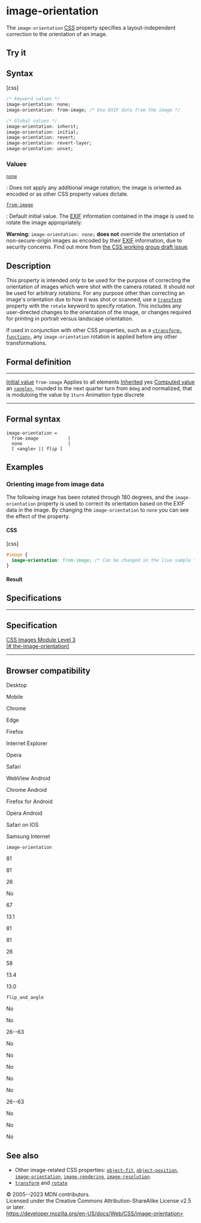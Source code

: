 image-orientation
=================

The `image-orientation`
[CSS](https://developer.mozilla.org/en-US/docs/Web/CSS) property
specifies a layout-independent correction to the orientation of an
image.

Try it
------

Syntax
------

[css]

```css
/* keyword values */
image-orientation: none;
image-orientation: from-image; /* Use EXIF data from the image */

/* Global values */
image-orientation: inherit;
image-orientation: initial;
image-orientation: revert;
image-orientation: revert-layer;
image-orientation: unset;
```

### Values

[`none`](#none)

:   Does not apply any additional image rotation; the image is oriented
    as encoded or as other CSS property values dictate.

[`from-image`](#from-image)

:   Default initial value. The
    [EXIF](https://en.wikipedia.org/wiki/EXIF) information contained in
    the image is used to rotate the image appropriately.

**Warning:** `image-orientation: none;` **does not** override the
orientation of non-secure-origin images as encoded by their
[EXIF](https://en.wikipedia.org/wiki/EXIF) information, due to security
concerns. Find out more from [the CSS working group draft
issue](https://github.com/w3c/csswg-drafts/issues/5165).

Description
-----------

This property is intended *only* to be used for the purpose of
correcting the orientation of images which were shot with the camera
rotated. It should *not* be used for arbitrary rotations. For any
purpose other than correcting an image\'s orientation due to how it was
shot or scanned, use a [`transform`](transform.md) property with the
`rotate` keyword to specify rotation. This includes any user-directed
changes to the orientation of the image, or changes required for
printing in portrait versus landscape orientation.

If used in conjunction with other CSS properties, such as a
[`<transform-function>`](transform-function.md), any `image-orientation`
rotation is applied before any other transformations.

Formal definition
-----------------

  ---------------------------------- ----------------------------------------------------------------------------------------------------------------------------
  [Initial value](initial_value.md)     `from-image`
  Applies to                         all elements
  [Inherited](inheritance.md)           yes
  [Computed value](computed_value.md)   an [`<angle>`](angle.md), rounded to the next quarter turn from `0deg` and normalized, that is moduloing the value by `1turn`
  Animation type                     discrete
  ---------------------------------- ----------------------------------------------------------------------------------------------------------------------------

Formal syntax
-------------

```
image-orientation = 
  from-image           |
  none                 |
  [ <angle> || flip ]  
```

Examples
--------

### Orienting image from image data

The following image has been rotated through 180 degrees, and the
`image-orientation` property is used to correct its orientation based on
the EXIF data in the image. By changing the `image-orientation` to
`none` you can see the effect of the property.

#### CSS

[css]

```css
#image {
  image-orientation: from-image; /* Can be changed in the live sample */
}
```

#### Result

Specifications
--------------

  ---------------------------------------------------------------------------------------------

Specification
  ---------------------------------------------------------------------------------------------

  [CSS Images Module Level 3\
  [\#
  the-image-orientation]](https://drafts.csswg.org/css-images/#the-image-orientation)

  ---------------------------------------------------------------------------------------------

Browser compatibility
---------------------

Desktop

Mobile

Chrome

Edge

Firefox

Internet Explorer

Opera

Safari

WebView Android

Chrome Android

Firefox for Android

Opera Android

Safari on IOS

Samsung Internet

`image-orientation`

81

81

26

No

67

13.1

81

81

26

58

13.4

13.0

`flip_and_angle`

No

No

26--63

No

No

No

No

No

26--63

No

No

No

See also
--------

- Other image-related CSS properties: [`object-fit`](object-fit.md),
    [`object-position`](object-position.md),
    [`image-orientation`](image-orientation.md),
    [`image-rendering`](image-rendering.md),
    [`image-resolution`](image-resolution.md).
- [`transform`](transform.md) and [`rotate`](_Resources/Markup%20And%20Styling/css/rotate.md)

© 2005--2023 MDN contributors.\
Licensed under the Creative Commons Attribution-ShareAlike License v2.5
or later.\
https://developer.mozilla.org/en-US/docs/Web/CSS/image-orientation>

